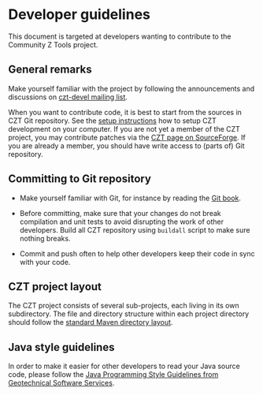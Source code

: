 # Developer guidelines

This document is targeted at developers wanting to contribute to the Community Z Tools project.

## General remarks

Make yourself familiar with the project by following the announcements and discussions on
[czt-devel mailing list][czt-devel].

When you want to contribute code, it is best to start from the sources in CZT Git repository.
See the [setup instructions][setup] how to setup CZT development on your computer.
If you are not yet a member of the CZT project, you may contribute patches via the
[CZT page on SourceForge][czt-sf]. If you are already a member, you should have write access
to (parts of) Git repository.

[czt-devel]: http://lists.sourceforge.net/lists/listinfo/czt-devel
[setup]: setup.html
[czt-sf]: http://sourceforge.net/projects/czt


## Committing to Git repository

-   Make yourself familiar with Git, for instance by reading the [Git book][git-book].

-   Before committing, make sure that your changes do not break compilation and unit tests to
    avoid disrupting the work of other developers. Build all CZT repository using `buildall`
    script to make sure nothing breaks.

-   Commit and push often to help other developers keep their code in sync with your code.

[git-book]: http://git-scm.com/book


## CZT project layout

The CZT project consists of several sub-projects, each living in its own subdirectory.
The file and directory structure within each project directory should follow the
[standard Maven directory layout][mvn-dir].

[mvn-dir]: http://maven.apache.org/guides/introduction/introduction-to-the-standard-directory-layout.html


## Java style guidelines

In order to make it easier for other developers to read your Java source code, please follow the
[Java Programming Style Guidelines from Geotechnical Software Services][java-style].

[java-style]: http://geosoft.no/development/javastyle.html
